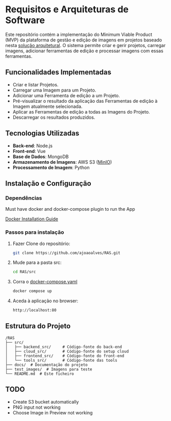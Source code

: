 # Requisitos e Arquiteturas de Software

Este repositório contém a implementação do Minimum Viable Product (MVP) da plataforma de gestão e edição de imagens em projetos baseado nesta [solução arquitetural](docs/Solução%20arquitetural%20pictuRAS%20v1.1.pdf). O sistema permite criar e gerir projetos, carregar imagens, adicionar ferramentas de edição e processar imagens com essas ferramentas.

## Funcionalidades Implementadas

- Criar e listar Projetos.
- Carregar uma Imagem para um Projeto.
- Adicionar uma Ferramenta de edição a um Projeto.
- Pré-visualizar o resultado da aplicação das Ferramentas de edição à Imagem atualmente selecionada.
- Aplicar as Ferramentas de edição a todas as Imagens do Projeto.
- Descarregar os resultados produzidos.

## Tecnologias Utilizadas

- **Back-end**: Node.js
- **Front-end**: Vue
- **Base de Dados**: MongoDB
- **Armazenamento de Imagens**: AWS S3 \([MinIO](https://min.io/)\)
- **Processamento de Imagem**: Python

## Instalação e Configuração

### Dependências 

Must have docker and docker-compose plugin to run the App

[Docker Installation Guide](docs/docker_install.md)

### Passos para instalação

1. Fazer Clone do repositório:

   ```bash
   git clone https://github.com/ajoaoalves/RAS.git
   ```

2. Mude para a pasta src:

   ```bash
   cd RAS/src
   ```

3. Corra o [docker-compose.yaml](src/docker-compose.yml)

   ```bash
   docker compose up
   ```

4. Aceda à aplicação no browser:

   ```bash
   http://localhost:80  
   ```

## Estrutura do Projeto

```
/RAS
├── src/ 
│   ├── backend_src/     # Código-fonte do back-end
│   ├── cloud_src/       # Código-fonte do setup cloud
│   ├── frontend_src/    # Código-fonte do front-end
│   └── tools_src/       # Código-fonte das tools
├── docs/  # Documentação do projeto
├── test_images/  # Imagens para teste
└── README.md  # Este ficheiro
```

## TODO

- Create S3 bucket automatically
- PNG input not working
- Choose Image in Preview not working
